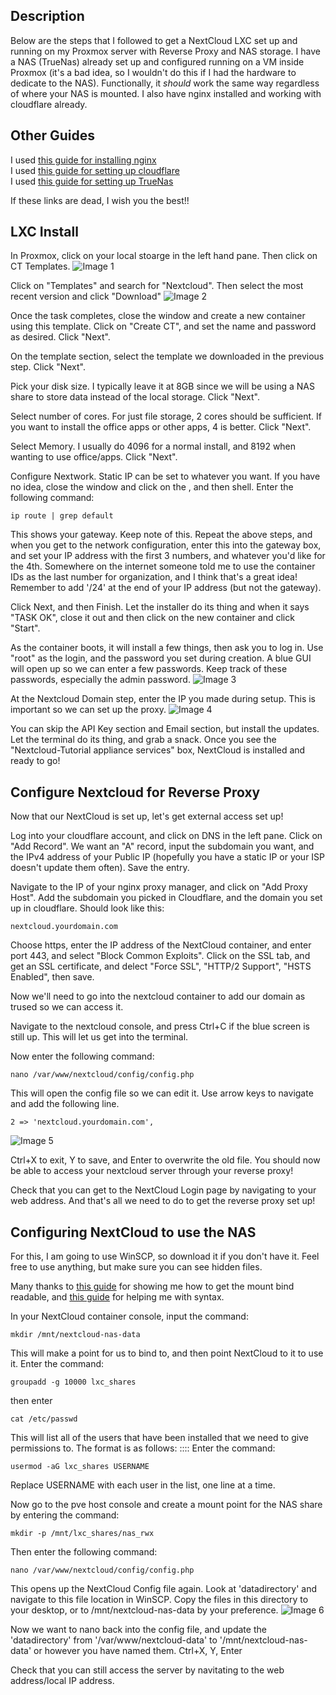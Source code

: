 ## Description

Below are the steps that I followed to get a NextCloud LXC set up and running on my Proxmox server with Reverse Proxy and NAS storage. I have a NAS (TrueNas) already set up and configured running on a VM inside Proxmox (it's a bad idea, so I wouldn't do this if I had the hardware to dedicate to the NAS). Functionally, it *should* work the same way regardless of where your NAS is mounted. I also have nginx installed and working with cloudflare already. 

## Other Guides

I used [this guide for installing nginx](https://medium.com/@rar1871/nginx-installing-proxy-manager-in-lxc-v2-debian-d4d4c98109b1)\
I used [this guide for setting up cloudflare](https://silicon.blog/2023/01/22/how-to-combine-nginx-proxy-manager-with-cloudflare-to-access-your-websites-web-services-securely/)\
I used [this guide for setting up TrueNas](https://www.youtube.com/watch?v=MkK-9_-2oko)

If these links are dead, I wish you the best!!

## LXC Install

In Proxmox, click on your local stoarge in the left hand pane. Then click on CT Templates.
![Image 1](https://github.com/KalSyl/NextCloud-Proxmox-Configuration/blob/main/Tutorial_Pictures/Step_1.png?raw=true)

Click on "Templates" and search for "Nextcloud". Then select the most recent version and click "Download"
![Image 2](https://github.com/KalSyl/NextCloud-Proxmox-Configuration/blob/main/Tutorial_Pictures/Step_2.png?raw=true)

Once the task completes, close the window and create a new container using this template. Click on "Create CT", and set the name and password as desired. Click "Next".

On the template section, select the template we downloaded in the previous step. Click "Next".

Pick your disk size. I typically leave it at 8GB since we will be using a NAS share to store data instead of the local storage. Click "Next".

Select number of cores. For just file storage, 2 cores should be sufficient. If you want to install the office apps or other apps, 4 is better. Click "Next".

Select Memory. I usually do 4096 for a normal install, and 8192 when wanting to use office/apps. Click "Next".

Configure Nextwork. Static IP can be set to whatever you want. If you have no idea, close the window and click on the , and then shell. Enter the following command:
```
ip route | grep default
```
This shows your gateway. Keep note of this. Repeat the above steps, and when you get to the network configuration, enter this into the gateway box, and set your IP address with the first 3 numbers, and whatever you'd like for the 4th. Somewhere on the internet someone told me to use the container IDs as the last number for organization, and I think that's a great idea! Remember to add '/24' at the end of your IP address (but not the gateway). 

Click Next, and then Finish. Let the installer do its thing and when it says "TASK OK", close it out and then click on the new container and click "Start".

As the container boots, it will install a few things, then ask you to log in. Use "root" as the login, and the password you set during creation. A blue GUI will open up so we can enter a few passwords. Keep track of these passwords, especially the admin password. 
![Image 3](https://github.com/KalSyl/NextCloud-Proxmox-Configuration/blob/main/Tutorial_Pictures/Step_3.png?raw=true)

At the Nextcloud Domain step, enter the IP you made during setup. This is important so we can set up the proxy. 
![Image 4](https://github.com/KalSyl/NextCloud-Proxmox-Configuration/blob/main/Tutorial_Pictures/Step_4.png?raw=true)

You can skip the API Key section and Email section, but install the updates. Let the terminal do its thing, and grab a snack. Once you see the "Nextcloud-Tutorial appliance services" box, NextCloud is installed and ready to go!

## Configure Nextcloud for Reverse Proxy

Now that our NextCloud is set up, let's get external access set up!

Log into your cloudflare account, and click on DNS in the left pane. Click on "Add Record". We want an "A" record, input the subdomain you want, and the IPv4 address of your Public IP (hopefully you have a static IP or your ISP doesn't update them often). Save the entry.

Navigate to the IP of your nginx proxy manager, and click on "Add Proxy Host". Add the subdomain you picked in Cloudflare, and the domain you set up in cloudflare. Should look like this:
```
nextcloud.yourdomain.com
```
Choose https, enter the IP address of the NextCloud container, and enter port 443, and select "Block Common Exploits".
Click on the SSL tab, and get an SSL certificate, and delect "Force SSL", "HTTP/2 Support", "HSTS Enabled", then save. 

Now we'll need to go into the nextcloud container to add our domain as trused so we can access it.

Navigate to the nextcloud console, and press Ctrl+C if the blue screen is still up. This will let us get into the terminal.

Now enter the following command:
```
nano /var/www/nextcloud/config/config.php
```
This will open the config file so we can edit it. Use arrow keys to navigate and add the following line.
```
2 => 'nextcloud.yourdomain.com',
```
![Image 5](https://github.com/KalSyl/NextCloud-Proxmox-Configuration/blob/main/Tutorial_Pictures/Step_5.png?raw=true)

Ctrl+X to exit, Y to save, and Enter to overwrite the old file. You should now be able to access your nextcloud server through your reverse proxy!

Check that you can get to the NextCloud Login page by navigating to your web address. And that's all we need to do to get the reverse proxy set up!

## Configuring NextCloud to use the NAS

For this, I am going to use WinSCP, so download it if you don't have it. Feel free to use anything, but make sure you can see hidden files. 

Many thanks to [this guide](https://forum.proxmox.com/threads/tutorial-unprivileged-lxcs-mount-cifs-shares.101795/) for showing me how to get the mount bind readable, and [this guide](https://gist.github.com/ajmassi/e6862294d114467b46f9b7f073921352) for helping me with syntax.

In your NextCloud container console, input the command:
```
mkdir /mnt/nextcloud-nas-data
```
This will make a point for us to bind to, and then point NextCloud to it to use it. Enter the command:
```
groupadd -g 10000 lxc_shares
```
then enter
```
cat /etc/passwd
```
This will list all of the users that have been installed that we need to give permissions to. The format is as follows:
<username>:<x>:<userID>:<groupID>:<otherinfo>
Enter the command:
```
usermod -aG lxc_shares USERNAME
```
Replace USERNAME with each user in the list, one line at a time. 

Now go to the pve host console and create a mount point for the NAS share by entering the command: 
```
mkdir -p /mnt/lxc_shares/nas_rwx
```



Then enter the following command:
```
nano /var/www/nextcloud/config/config.php
```
This opens up the NextCloud Config file again. Look at 'datadirectory' and navigate to this file location in WinSCP. Copy the files in this directory to your desktop, or to /mnt/nextcloud-nas-data by your preference.
![Image 6](https://github.com/KalSyl/NextCloud-Proxmox-Configuration/blob/main/Tutorial_Pictures/Step_6.png?raw=true)

Now we want to nano back into the config file, and update the 'datadirectory' from '/var/www/nextcloud-data' to '/mnt/nextcloud-nas-data' or however you have named them.
Ctrl+X, Y, Enter

Check that you can still access the server by navitating to the web address/local IP address.






